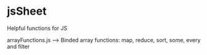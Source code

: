 # jsSheet
Helpful functions for JS 

arrayFunctions.js --> Binded array functions: map, reduce, sort, some, every and filter
